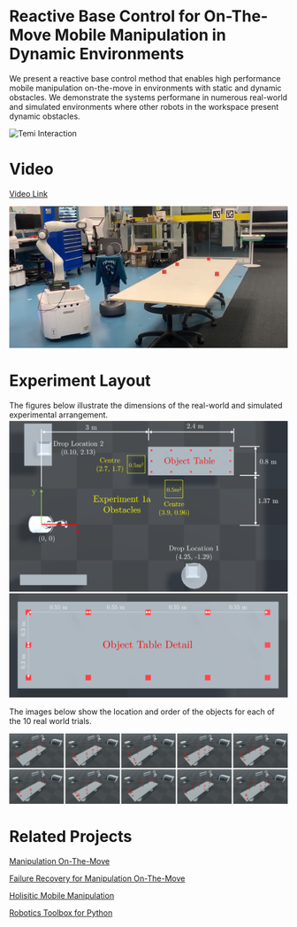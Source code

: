 # Reactive Base Control for On-The-Move Mobile Manipulation in Dynamic Environments

We present a reactive base control method that enables high performance mobile manipulation on-the-move in environments with static and dynamic obstacles. We demonstrate the systems performane in numerous real-world and simulated environments where other robots in the workspace present dynamic obstacles. 

![Temi Interaction](gifs/TemiInteraction.gif) 

# Video
[Video Link](https://www.youtube.com/watch?v=rdVT3_yhdMc)

[![Base Control for MotM Video](images/BaseControlThumbnail.png)](https://www.youtube.com/watch?v=rdVT3_yhdMc "Base Control for MotM Video")


# Experiment Layout
The figures below illustrate the dimensions of the real-world and simulated experimental arrangement. 
![Experiment Layout](images/DimensionedExperimentLayout.png) 
![Object Table](images/DimensionedObjectTable.png) 

The images below show the location and order of the objects for each of the 10 real world trials.

![Real World Trials](images/Experiment1Trials.png) 

# Related Projects
[Manipulation On-The-Move](https://benburgesslimerick.github.io/ManipulationOnTheMove/)

[Failure Recovery for Manipulation On-The-Move](https://benburgesslimerick.github.io/MotM-FailureRecovery/)

[Holisitic Mobile Manipulation](https://jhavl.github.io/holistic/)

[Robotics Toolbox for Python](https://github.com/petercorke/robotics-toolbox-python)
